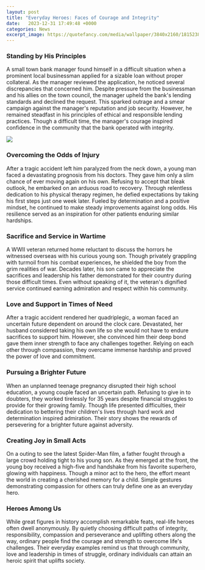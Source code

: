 ```yaml
---
layout: post
title: "Everyday Heroes: Faces of Courage and Integrity"
date:   2023-12-31 17:49:48 +0000
categories: News
excerpt_image: https://quotefancy.com/media/wallpaper/3840x2160/1815238-Jordin-Sparks-Quote-My-heroes-are-just-everyday-people-who-work.jpg
---
```

### Standing by His Principles  

A small town bank manager found himself in a difficult situation when a prominent local businessman applied for a sizable loan without proper collateral. As the manager reviewed the application, he noticed several discrepancies that concerned him. Despite pressure from the businessman and his allies on the town council, the manager upheld the bank's lending standards and declined the request. This sparked outrage and a smear campaign against the manager's reputation and job security. However, he remained steadfast in his principles of ethical and responsible lending practices. Though a difficult time, the manager's courage inspired confidence in the community that the bank operated with integrity.


![](https://quotefancy.com/media/wallpaper/3840x2160/1815238-Jordin-Sparks-Quote-My-heroes-are-just-everyday-people-who-work.jpg)
### Overcoming the Odds of Injury

After a tragic accident left him paralyzed from the neck down, a young man faced a devastating prognosis from his doctors. They gave him only a slim chance of ever moving again on his own. Refusing to accept that bleak outlook, he embarked on an arduous road to recovery. Through relentless dedication to his physical therapy regimen, he defied expectations by taking his first steps just one week later. Fueled by determination and a positive mindset, he continued to make steady improvements against long odds. His resilience served as an inspiration for other patients enduring similar hardships.

### Sacrifice and Service in Wartime

A WWII veteran returned home reluctant to discuss the horrors he witnessed overseas with his curious young son. Though privately grappling with turmoil from his combat experiences, he shielded the boy from the grim realities of war. Decades later, his son came to appreciate the sacrifices and leadership his father demonstrated for their country during those difficult times. Even without speaking of it, the veteran's dignified service continued earning admiration and respect within his community.

### Love and Support in Times of Need  

After a tragic accident rendered her quadriplegic, a woman faced an uncertain future dependent on around the clock care. Devastated, her husband considered taking his own life so she would not have to endure sacrifices to support him. However, she convinced him their deep bond gave them inner strength to face any challenges together. Relying on each other through compassion, they overcame immense hardship and proved the power of love and commitment.

### Pursuing a Brighter Future  

When an unplanned teenage pregnancy disrupted their high school education, a young couple faced an uncertain path. Refusing to give in to doubters, they worked tirelessly for 35 years despite financial struggles to provide for their growing family. Though life presented difficulties, their dedication to bettering their children's lives through hard work and determination inspired admiration. Their story shows the rewards of persevering for a brighter future against adversity.

### Creating Joy in Small Acts  

On a outing to see the latest Spider-Man film, a father fought through a large crowd holding tight to his young son. As they emerged at the front, the young boy received a high-five and handshake from his favorite superhero, glowing with happiness. Though a minor act to the hero, the effort meant the world in creating a cherished memory for a child. Simple gestures demonstrating compassion for others can truly define one as an everyday hero.

### Heroes Among Us   

While great figures in history accomplish remarkable feats, real-life heroes often dwell anonymously. By quietly choosing difficult paths of integrity, responsibility, compassion and perseverance and uplifting others along the way, ordinary people find the courage and strength to overcome life's challenges. Their everyday examples remind us that through community, love and leadership in times of struggle, ordinary individuals can attain an heroic spirit that uplifts society.